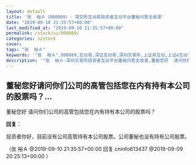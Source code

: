 ```yaml
---
layout: default
title: '张  裕Ａ（000869）- 深交所互动易投资者互动平台董秘问答全收录'
date: "2019-09-10 21:35:57+00:00"
last_modified_at: "2019-09-10 21:35:57+00:00"
permalink: /stock/sz/000869/
categories: szstock
cover: 
tags: "张  裕Ａ"
keywords: '"张  裕Ａ",000869,互动易,深证互动易,深圳交易所,上证易互动,上证e互动'
description: '"张  裕Ａ-深圳交易所投资者互动平台董秘问答全收录,董秘您好  请问你们公司的高管包括您在内有持有本公司的股票吗？"'
---
```


## 董秘您好请问你们公司的高管包括您在内有持有本公司的股票吗？...

董秘您好  请问你们公司的高管包括您在内有持有本公司的股票吗？

**回复**：

投资者你好，目前没有公司高管持有本公司股票。公司董秘也没有持有公司股票。 

（张  裕Ａ  @2019-09-10 21:35:57+00:00 回复 cninfo613437  @2019-09-09 20:25:13+00:00 ）

